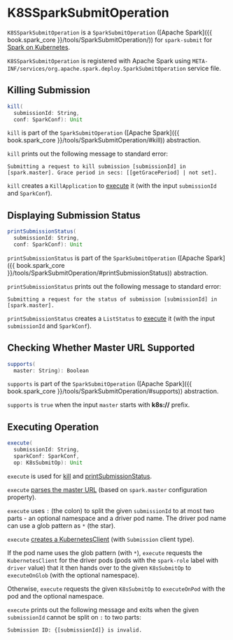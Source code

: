 # K8SSparkSubmitOperation

`K8SSparkSubmitOperation` is a `SparkSubmitOperation` ([Apache Spark]({{ book.spark_core }}/tools/SparkSubmitOperation/)) for `spark-submit` for [Spark on Kubernetes](#supports).

`K8SSparkSubmitOperation` is registered with Apache Spark using `META-INF/services/org.apache.spark.deploy.SparkSubmitOperation` service file.

## <span id="kill"> Killing Submission

```scala
kill(
  submissionId: String,
  conf: SparkConf): Unit
```

`kill` is part of the `SparkSubmitOperation` ([Apache Spark]({{ book.spark_core }}/tools/SparkSubmitOperation/#kill)) abstraction.

`kill` prints out the following message to standard error:

```text
Submitting a request to kill submission [submissionId] in [spark.master]. Grace period in secs: [[getGracePeriod] | not set].
```

`kill` creates a `KillApplication` to [execute](#execute) it (with the input `submissionId` and `SparkConf`).

## <span id="printSubmissionStatus"> Displaying Submission Status

```scala
printSubmissionStatus(
  submissionId: String,
  conf: SparkConf): Unit
```

`printSubmissionStatus` is part of the `SparkSubmitOperation` ([Apache Spark]({{ book.spark_core }}/tools/SparkSubmitOperation/#printSubmissionStatus)) abstraction.

`printSubmissionStatus` prints out the following message to standard error:

```text
Submitting a request for the status of submission [submissionId] in [spark.master].
```

`printSubmissionStatus` creates a `ListStatus` to [execute](#execute) it (with the input `submissionId` and `SparkConf`).

## <span id="supports"> Checking Whether Master URL Supported

```scala
supports(
  master: String): Boolean
```

`supports` is part of the `SparkSubmitOperation` ([Apache Spark]({{ book.spark_core }}/tools/SparkSubmitOperation/#supports)) abstraction.

`supports` is `true` when the input `master` starts with **k8s://** prefix.

## <span id="execute"> Executing Operation

```scala
execute(
  submissionId: String,
  sparkConf: SparkConf,
  op: K8sSubmitOp): Unit
```

`execute` is used for [kill](#kill) and [printSubmissionStatus](#printSubmissionStatus).

`execute` [parses the master URL](KubernetesUtils.md#parseMasterUrl) (based on `spark.master` configuration property).

`execute` uses `:` (the colon) to split the given `submissionId` to at most two parts - an optional namespace and a driver pod name. The driver pod name can use a glob pattern as `*` (the star).

`execute` [creates a KubernetesClient](SparkKubernetesClientFactory.md#createKubernetesClient) (with `Submission` client type).

If the pod name uses the glob pattern (with `*`), `execute` requests the `KubernetesClient` for the driver pods (pods with the `spark-role` label with `driver` value) that it then hands over to the given `K8sSubmitOp` to `executeOnGlob` (with the optional namespace).

Otherwise, `execute` requests the given `K8sSubmitOp` to `executeOnPod` with the pod and the optional namespace.

`execute` prints out the following message and exits when the given `submissionId` cannot be split on `:` to two parts:

```text
Submission ID: {[submissionId]} is invalid.
```
